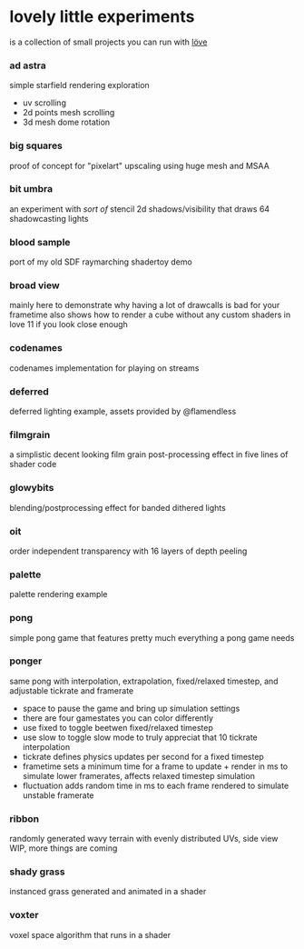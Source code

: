 # lovely little experiments
 is a collection of small projects you can run with [löve](https://love2d.org/)

### ad astra
 simple starfield rendering exploration
 - uv scrolling
 - 2d points mesh scrolling
 - 3d mesh dome rotation

### big squares
 proof of concept for "pixelart" upscaling using huge mesh and MSAA

### bit umbra
 an experiment with *sort of* stencil 2d shadows/visibility that draws 64 shadowcasting lights

### blood sample
 port of my old SDF raymarching shadertoy demo

### broad view
 mainly here to demonstrate why having a lot of drawcalls is bad for your frametime
 also shows how to render a cube without any custom shaders in love 11 if you look close enough

### codenames
 codenames implementation for playing on streams

### deferred
 deferred lighting example, assets provided by @flamendless

### filmgrain
 a simplistic decent looking film grain post-processing effect in five lines of shader code

### glowybits
 blending/postprocessing effect for banded dithered lights
 
### oit
 order independent transparency with 16 layers of depth peeling

### palette
 palette rendering example

### pong
 simple pong game that features pretty much everything a pong game needs

### ponger
 same pong with interpolation, extrapolation, fixed/relaxed timestep, and adjustable tickrate and framerate
 - space to pause the game and bring up simulation settings
 - there are four gamestates you can color differently
 - use fixed to toggle beetwen fixed/relaxed timestep
 - use slow to toggle slow mode to truly appreciat that 10 tickrate interpolation
 - tickrate defines physics updates per second for a fixed timestep
 - frametime sets a minimum time for a frame to update + render in ms to simulate lower framerates, affects relaxed timestep simulation
 - fluctuation adds random time in ms to each frame rendered to simulate unstable framerate

### ribbon
 randomly generated wavy terrain with evenly distributed UVs, side view
 WIP, more things are coming

### shady grass
 instanced grass generated and animated in a shader

### voxter
 voxel space algorithm that runs in a shader
